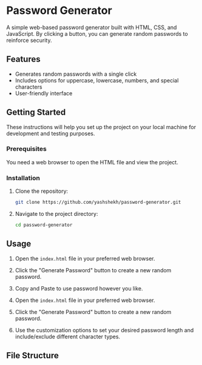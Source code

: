 # Password Generator

A simple web-based password generator built with HTML, CSS, and JavaScript. By clicking a button, you can generate random passwords to reinforce security.

## Features

- Generates random passwords with a single click
- Includes options for uppercase, lowercase, numbers, and special characters
- User-friendly interface

## Getting Started

These instructions will help you set up the project on your local machine for development and testing purposes.

### Prerequisites

You need a web browser to open the HTML file and view the project.

### Installation

1. Clone the repository:
    ```sh
    git clone https://github.com/yashshekh/password-generator.git
    ```
2. Navigate to the project directory:
    ```sh
    cd password-generator
    ```

## Usage

1. Open the `index.html` file in your preferred web browser.
2. Click the "Generate Password" button to create a new random password.
3. Copy and Paste to use password however you like.

1. Open the `index.html` file in your preferred web browser.
2. Click the "Generate Password" button to create a new random password.
3. Use the customization options to set your desired password length and include/exclude different character types.

## File Structure

